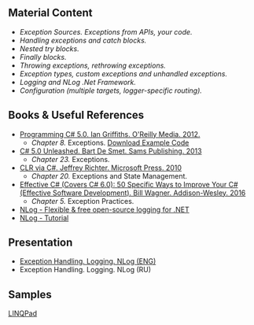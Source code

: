## Material Content 
- *Exception Sources. Exceptions from APIs, your code.*
- *Handling exceptions and catch blocks.*
- *Nested try blocks.*
- *Finally blocks.*
- *Throwing exceptions,  rethrowing exceptions.*
- *Exception types, custom exceptions and unhandled exceptions.*
- *Logging and NLog .Net Framework.*
- *Configuration (multiple targets, logger-specific routing).*

## Books & Useful References 
- [Programming C# 5.0. Ian Griffiths. O'Reilly Media. 2012.](http://shop.oreilly.com/product/0636920024064.do)
   - *Chapter 8.* Exceptions. [Download Example Code](https://resources.oreilly.com/examples/0636920024064/blob/master/Ch08.zip)
- [C# 5.0 Unleashed. Bart De Smet. Sams Publishing. 2013](https://www.goodreads.com/book/show/16284093-c-5-0-unleashed)
   - *Chapter 23.* Exceptions.
- [CLR via C#. Jeffrey Richter. Microsoft Press. 2010](https://www.goodreads.com/book/show/7121415-clr-via-c)
   - *Chapter 20.* Exceptions and State Management.
- [Effective C# (Covers C# 6.0): 50 Specific Ways to Improve Your C# (Effective Software Development). Bill Wagner. Addison-Wesley. 2016](https://www.goodreads.com/book/show/30009056-effective-c-covers-c-6-0)
   - *Chapter 5.* Exception Practices.
- [NLog - Flexible & free open-source logging for .NET](http://nlog-project.org/)
- [NLog - Tutorial](https://github.com/NLog/NLog/wiki/Tutorial)
   
## Presentation 
- [Exception Handling. Logging. NLog (ENG)](https://github.com/EPM-RD-NETLAB/.NET-Framework-modules/blob/master/M8.%20Exception%20Handling.%20Logging.%20NLog/Exception%20Handling.%20Logging.%20NLog.pptx)
- Exception Handling. Logging. NLog (RU)

## Samples 
[LINQPad](https://github.com/EPM-RD-NETLAB/.NET-Framework-modules/tree/master/M8.%20Exception%20Handling.%20Logging.%20NLog/Samples/VS)
